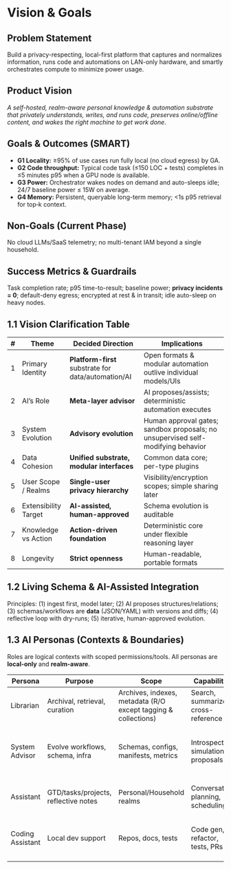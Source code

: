 # Vision & Goals

## Problem Statement
Build a privacy-respecting, local-first platform that captures and normalizes information, runs code and automations on LAN-only hardware, and smartly orchestrates compute to minimize power usage.

## Product Vision
_A self-hosted, realm-aware personal knowledge & automation substrate that privately understands, writes, and runs code, preserves online/offline content, and wakes the right machine to get work done._

## Goals & Outcomes (SMART)
- **G1 Locality:** ≥95% of use cases run fully local (no cloud egress) by GA.
- **G2 Code throughput:** Typical code task (≤150 LOC + tests) completes in ≤5 minutes p95 when a GPU node is available.
- **G3 Power:** Orchestrator wakes nodes on demand and auto-sleeps idle; 24/7 baseline power ≤ 15W on average.
- **G4 Memory:** Persistent, queryable long-term memory; <1s p95 retrieval for top‑k context.

## Non-Goals (Current Phase)
No cloud LLMs/SaaS telemetry; no multi-tenant IAM beyond a single household.

## Success Metrics & Guardrails
Task completion rate; p95 time-to-result; baseline power; **privacy incidents = 0**; default-deny egress; encrypted at rest & in transit; idle auto-sleep on heavy nodes.

## 1.1 Vision Clarification Table

| # | Theme | Decided Direction | Implications |
| --- | --- | --- | --- |
| 1 | Primary Identity | **Platform-first** substrate for data/automation/AI | Open formats & modular automation outlive individual models/UIs |
| 2 | AI’s Role | **Meta-layer advisor** | AI proposes/assists; deterministic automation executes |
| 3 | System Evolution | **Advisory evolution** | Human approval gates; sandbox proposals; no unsupervised self-modifying behavior |
| 4 | Data Cohesion | **Unified substrate, modular interfaces** | Common data core; per-type plugins |
| 5 | User Scope / Realms | **Single-user privacy hierarchy** | Visibility/encryption scopes; simple sharing later |
| 6 | Extensibility Target | **AI-assisted, human-approved** | Schema evolution is auditable |
| 7 | Knowledge vs Action | **Action-driven foundation** | Deterministic core under flexible reasoning layer |
| 8 | Longevity | **Strict openness** | Human-readable, portable formats |

## 1.2 Living Schema & AI-Assisted Integration
Principles: (1) ingest first, model later; (2) AI proposes structures/relations; (3) schemas/workflows are **data** (JSON/YAML) with versions and diffs; (4) reflective loop with dry-runs; (5) iterative, human-approved evolution.

## 1.3 AI Personas (Contexts & Boundaries)
Roles are logical contexts with scoped permissions/tools. All personas are **local-only** and **realm-aware**.

| Persona | Purpose | Scope | Capabilities | Constraints |
| --- | --- | --- | --- | --- |
| Librarian | Archival, retrieval, curation | Archives, indexes, metadata (R/O except tagging & collections) | Search, summarize, cross-reference | Strict realm caps; provenance for changes |
| System Advisor | Evolve workflows, schema, infra | Schemas, configs, manifests, metrics | Introspection, simulation, proposals | Sandbox; proposals only; human approval to apply |
| Assistant | GTD/tasks/projects, reflective notes | Personal/Household realms | Conversation, planning, scheduling | Undo/redo; non-destructive edits |
| Coding Assistant | Local dev support | Repos, docs, tests | Code gen, refactor, tests, PRs | No direct writes to prod data; PRs + tests required |
